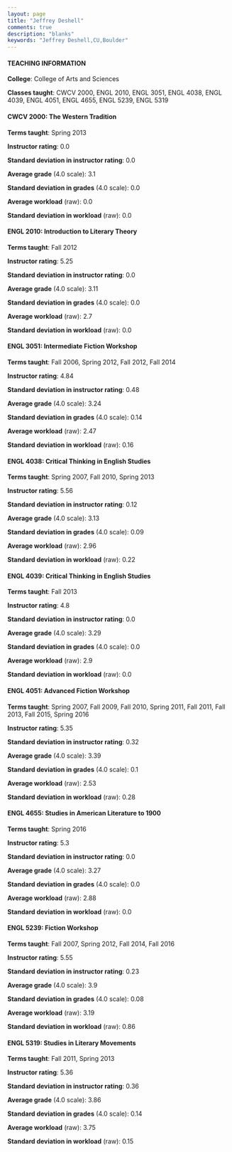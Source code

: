 ```yaml
---
layout: page
title: "Jeffrey Deshell" 
comments: true
description: "blanks"
keywords: "Jeffrey Deshell,CU,Boulder"
---
```

<head>
<script src="https://ajax.googleapis.com/ajax/libs/jquery/2.1.3/jquery.min.js"></script>
<script src="https://dl.dropboxusercontent.com/s/pc42nxpaw1ea4o9/highcharts.js?dl=0"></script>
<!-- <script src="../assets/js/highcharts.js"></script> -->
<style type="text/css">@font-face {
	font-family: "Bebas Neue";
	src: url(https://www.filehosting.org/file/details/544349/BebasNeue Regular.otf) format("opentype");
	}
	h1.Bebas { 
		font-family: "Bebas Neue", Verdana, Tahoma;
	}
</style>
</head>
	   
#### TEACHING INFORMATION

**College**: College of Arts and Sciences

**Classes taught**: CWCV 2000, ENGL 2010, ENGL 3051, ENGL 4038, ENGL 4039, ENGL 4051, ENGL 4655, ENGL 5239, ENGL 5319

#### CWCV 2000: The Western Tradition

**Terms taught**: Spring 2013

**Instructor rating**: 0.0

**Standard deviation in instructor rating**: 0.0

**Average grade** (4.0 scale): 3.1

**Standard deviation in grades** (4.0 scale): 0.0

**Average workload** (raw): 0.0

**Standard deviation in workload** (raw): 0.0

#### ENGL 2010: Introduction to Literary Theory

**Terms taught**: Fall 2012

**Instructor rating**: 5.25

**Standard deviation in instructor rating**: 0.0

**Average grade** (4.0 scale): 3.11

**Standard deviation in grades** (4.0 scale): 0.0

**Average workload** (raw): 2.7

**Standard deviation in workload** (raw): 0.0

#### ENGL 3051: Intermediate Fiction Workshop

**Terms taught**: Fall 2006, Spring 2012, Fall 2012, Fall 2014

**Instructor rating**: 4.84

**Standard deviation in instructor rating**: 0.48

**Average grade** (4.0 scale): 3.24

**Standard deviation in grades** (4.0 scale): 0.14

**Average workload** (raw): 2.47

**Standard deviation in workload** (raw): 0.16

#### ENGL 4038: Critical Thinking in English Studies

**Terms taught**: Spring 2007, Fall 2010, Spring 2013

**Instructor rating**: 5.56

**Standard deviation in instructor rating**: 0.12

**Average grade** (4.0 scale): 3.13

**Standard deviation in grades** (4.0 scale): 0.09

**Average workload** (raw): 2.96

**Standard deviation in workload** (raw): 0.22

#### ENGL 4039: Critical Thinking in English Studies

**Terms taught**: Fall 2013

**Instructor rating**: 4.8

**Standard deviation in instructor rating**: 0.0

**Average grade** (4.0 scale): 3.29

**Standard deviation in grades** (4.0 scale): 0.0

**Average workload** (raw): 2.9

**Standard deviation in workload** (raw): 0.0

#### ENGL 4051: Advanced Fiction Workshop

**Terms taught**: Spring 2007, Fall 2009, Fall 2010, Spring 2011, Fall 2011, Fall 2013, Fall 2015, Spring 2016

**Instructor rating**: 5.35

**Standard deviation in instructor rating**: 0.32

**Average grade** (4.0 scale): 3.39

**Standard deviation in grades** (4.0 scale): 0.1

**Average workload** (raw): 2.53

**Standard deviation in workload** (raw): 0.28

#### ENGL 4655: Studies in American Literature to 1900

**Terms taught**: Spring 2016

**Instructor rating**: 5.3

**Standard deviation in instructor rating**: 0.0

**Average grade** (4.0 scale): 3.27

**Standard deviation in grades** (4.0 scale): 0.0

**Average workload** (raw): 2.88

**Standard deviation in workload** (raw): 0.0

#### ENGL 5239: Fiction Workshop

**Terms taught**: Fall 2007, Spring 2012, Fall 2014, Fall 2016

**Instructor rating**: 5.55

**Standard deviation in instructor rating**: 0.23

**Average grade** (4.0 scale): 3.9

**Standard deviation in grades** (4.0 scale): 0.08

**Average workload** (raw): 3.19

**Standard deviation in workload** (raw): 0.86

#### ENGL 5319: Studies in Literary Movements

**Terms taught**: Fall 2011, Spring 2013

**Instructor rating**: 5.36

**Standard deviation in instructor rating**: 0.36

**Average grade** (4.0 scale): 3.86

**Standard deviation in grades** (4.0 scale): 0.14

**Average workload** (raw): 3.75

**Standard deviation in workload** (raw): 0.15

